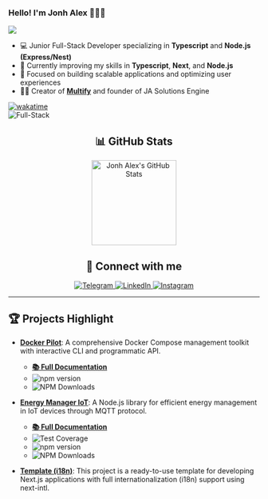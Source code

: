 ### Hello! I'm Jonh Alex 🙋🏽‍♂️
<a href="https://u8views.com/github/Jonhvmp"><img src="https://u8views.com/api/v1/github/profiles/122692601/views/day-week-month-total-count.svg"></a>

- 💻 Junior Full-Stack Developer specializing in **Typescript** and **Node.js (Express/Nest)**
- 🌱 Currently improving my skills in **Typescript**, **Next**, and **Node.js**
- 🚀 Focused on building scalable applications and optimizing user experiences
- 👨‍💻 Creator of [**Multify**](https://www.multifyco.com) and founder of JA Solutions Engine

[![wakatime](https://wakatime.com/badge/user/de9af2b7-9619-43d7-bc80-a941858c7306.svg)](https://wakatime.com/@de9af2b7-9619-43d7-bc80-a941858c7306) <br>
<img src="https://img.shields.io/badge/full-stack-323330?style=for-the-badge&logo=full-stack&logo" alt="Full-Stack" title="Full-Stack"/>

<div align="center">
  <h2> 📊 GitHub Stats </h2>
</div>

<div align="center">
  <a href="https://github.com/Jonhvmp">
    <img height="170em" src="https://github-readme-stats.vercel.app/api?username=Jonhvmp&show_icons=true&theme=dracula&count_private=true" alt="Jonh Alex's GitHub Stats"/>
  </a>
</div>

<div align="center">
  <h2> 🔗 Connect with me </h2>
</div>

<div align="center">
  <a href="https://t.me/Jonhvmp" target="_blank">
    <img src="https://img.shields.io/badge/Telegram-2CA5E0?style=for-the-badge&logo=telegram&logoColor=white" alt="Telegram"/>
  </a>
  <a href="https://www.linkedin.com/in/Jonhvmp" target="_blank">
    <img src="https://img.shields.io/badge/LinkedIn-0077B5?style=for-the-badge&logo=linkedin&logoColor=white" alt="LinkedIn"/>
  </a>
  <a href="https://www.instagram.com/jonhvmp/" target="_blank">
    <img src="https://img.shields.io/badge/Instagram-E4405F?style=for-the-badge&logo=instagram&logoColor=white" alt="Instagram"/>
  </a>
</div>

---

<h2> 🏆 Projects Highlight </h2>

- **[Docker Pilot](https://www.npmjs.com/search?page=0&q=keywords%3Adocker&sortBy=published_at)**: A comprehensive Docker Compose management toolkit with interactive CLI and programmatic API.
  - **[📚 Full Documentation](https://jonhvmp.github.io/docker-pilot/)**
  - ![npm version](https://img.shields.io/npm/v/docker-pilot)
  - ![NPM Downloads](https://img.shields.io/npm/d18m/docker-pilot)

- **[Energy Manager IoT](https://www.npmjs.com/package/energy-manager-iot)**: A Node.js library for efficient energy management in IoT devices through MQTT protocol.
  - **[📚 Full Documentation](https://energy-manager-iot.vercel.app/en)**
  - ![Test Coverage](https://img.shields.io/badge/coverage-85.15%25-brightgreen)
  - ![npm version](https://img.shields.io/npm/v/energy-manager-iot)
  - ![NPM Downloads](https://img.shields.io/npm/d18m/energy-manager-iot)

 - **[Template (i18n)](https://github.com/Jonhvmp/template-i18n)**: This project is a ready-to-use template for developing Next.js applications with full internationalization (i18n) support using next-intl.
